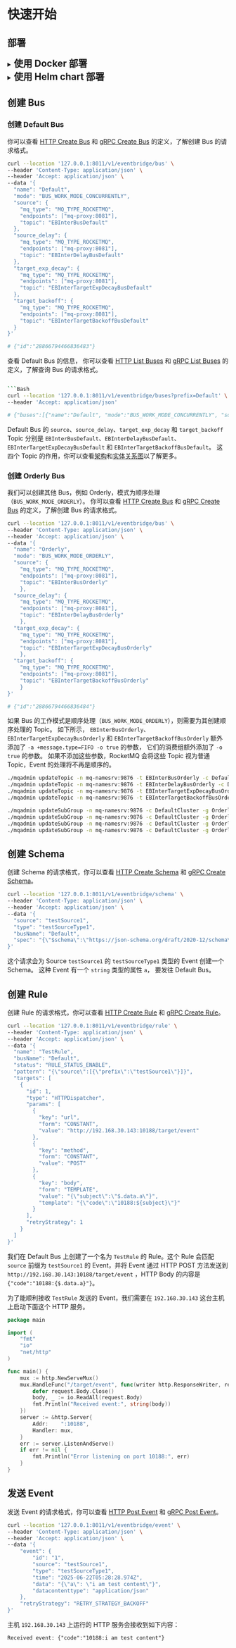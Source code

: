 # 快速开始

## 部署

<details>
<summary><span style="font-size:1.5em; font-weight:bold;">使用 Docker 部署</span></summary>

#### 启动 Postgres，Redis 和 RocketMQ

准备 `docker-compose.yaml` 文件：

```yaml
services:
  db:
    image: postgres
    environment:
      POSTGRES_PASSWORD: example
    depends_on:
      - redis
    networks:
      - eventbridge

  redis:
    image: redis
    networks:
      - eventbridge

  mq-namesrv:
    restart: always
    image: apache/rocketmq:5.3.3
    environment:
      - JAVA_OPT_EXT=-server -Xms256m -Xmx256m -Xmn128m
    command: sh mqnamesrv
    networks:
      - eventbridge

  mq-broker:
    restart: always
    image: apache/rocketmq:5.3.3
    depends_on:
      - mq-namesrv
    environment:
      - NAMESRV_ADDR=mq-namesrv:9876
      - JAVA_OPT_EXT=-server -Xms512m -Xmx512m -Xmn256m
    command: sh mqbroker
    networks:
      - eventbridge

  mq-proxy:
    restart: always
    image: apache/rocketmq:5.3.3
    depends_on:
      - mq-namesrv
      - mq-broker
    environment:
      - NAMESRV_ADDR=mq-namesrv:9876
      - JAVA_OPT_EXT=-server -Xms256m -Xmx256m -Xmn128m
    command: sh mqproxy
    networks:
      - eventbridge

  create-default-data-bus:
    restart: on-failure
    image: apache/rocketmq:5.3.3
    depends_on:
      - mq-namesrv
      - mq-broker
      - mq-proxy
    networks:
      - eventbridge
    command:
      - sh
      - -c
      - |
        set -e

        # Create Default data bus
        until ./mqadmin updateTopic -n mq-namesrv:9876 -t EBInterBusDefault -c DefaultCluster -r 8 -w 8 | tee /dev/stderr | grep success; do
        echo "Retrying updateTopic for EBInterBusDefault..."
        sleep 1
        done

        ./mqadmin updateTopic -n mq-namesrv:9876 -t EBInterDelayBusDefault -c DefaultCluster -r 8 -w 8 -a +message.type=DELAY | tee /dev/stderr | grep success
        ./mqadmin updateTopic -n mq-namesrv:9876 -t EBInterTargetExpDecayBusDefault -c DefaultCluster -r 8 -w 8 | tee /dev/stderr | grep success
        ./mqadmin updateTopic -n mq-namesrv:9876 -t EBInterTargetBackoffBusDefault -c DefaultCluster -r 8 -w 8 | tee /dev/stderr | grep success

        ./mqadmin updateSubGroup -n mq-namesrv:9876 -c DefaultCluster -g DefaultSource -r 3 | tee /dev/stderr | grep success
        ./mqadmin updateSubGroup -n mq-namesrv:9876 -c DefaultCluster -g DefaultSourceDelay -r 3 | tee /dev/stderr | grep success
        ./mqadmin updateSubGroup -n mq-namesrv:9876 -c DefaultCluster -g DefaultTargetExpDecay -r 176 | tee /dev/stderr | grep success
        ./mqadmin updateSubGroup -n mq-namesrv:9876 -c DefaultCluster -g DefaultTargetBackoff -r 3 | tee /dev/stderr | grep success

networks:
  eventbridge:
    name: eventbridge
    driver: bridge
```

有一些重要的信息需要关注：

- `db`：Postgres 数据库服务，使用密码 `example`，端口 5432。
- `redis`：Redis 服务，端口 6379。
- `mq-proxy`：RocketMQ Proxy 服务，端口 8081。
- `create-default-data-bus`：创建 Default Bus 的 Topic 并配置订阅组。
    - 为 Default Bus 创建了四个 Topic：
        - `EBInterBusDefault`：用于接收实时 Event 的 Topic。
        - `EBInterDelayBusDefault`：用于接收延迟 Event 的 Topic，额外添加了 `message.type=DELAY` 的属性。
        - `EBInterTargetExpDecayBusDefault`：用于存放需要进行指数衰减策略重试的 Event 的 Topic。
        - `EBInterTargetBackoffBusDefault`：用于存放需要进行退避策略重试的 Event 的 Topic。
    - 为每个 Topic 创建了对应的订阅组：
        -
        订阅组的名字是[{host}{port}{topic}](https://github.com/tianping526/eventbridge/blob/main/app/job/internal/data/rocketmq.go#L101)
        的格式。
        - `EBInterTargetExpDecayBusDefault` 订阅组的重试次数设置为 176 次，如果设置错误，Job 将无法正确处理指数衰减策略的重试。
        - `EBInterTargetBackoffBusDefault` 订阅组的重试次数设置为 3 次，如果设置错误，Job 将无法正确处理退避策略的重试。
        - 其他订阅组的重试次数设置为 3 次，代表 Event 在 Job 内部流转失败时的重试次数。

启动Docker Compose：

> 确保当前目录下有 docker-compose.yaml 文件。

```bash
docker-compose -f docker-compose.yaml up -d
```

查看服务状态：

```bash
docker-compose -f docker-compose.yaml ps -a
```

    NAME                                    IMAGE                   COMMAND                  SERVICE                   CREATED          STATUS                     PORTS
    eventbridge-create-default-data-bus-1   apache/rocketmq:5.3.3   "./docker-entrypoint…"   create-default-data-bus   43 seconds ago   Exited (0) 3 seconds ago   
    eventbridge-db-1                        postgres                "docker-entrypoint.s…"   db                        43 seconds ago   Up 43 seconds              5432/tcp
    eventbridge-mq-broker-1                 apache/rocketmq:5.3.3   "./docker-entrypoint…"   mq-broker                 44 seconds ago   Up 43 seconds              9876/tcp, 10909/tcp, 10911-10912/tcp
    eventbridge-mq-namesrv-1                apache/rocketmq:5.3.3   "./docker-entrypoint…"   mq-namesrv                44 seconds ago   Up 43 seconds              9876/tcp, 10909/tcp, 10911-10912/tcp
    eventbridge-mq-proxy-1                  apache/rocketmq:5.3.3   "./docker-entrypoint…"   mq-proxy                  43 seconds ago   Up 31 seconds              9876/tcp, 10909/tcp, 10911-10912/tcp
    eventbridge-redis-1                     redis                   "docker-entrypoint.s…"   redis                     44 seconds ago   Up 43 seconds              6379/tcp

`eventbridge-create-default-data-bus-1` 状态为 `Exited (0)` 表示创建 Default Bus 的 Topic 和配置订阅组成功。

#### 启动 Service

> 确保当前目录下有 `service.yaml` 文件。

```bash
docker run -d --network eventbridge -p 8011:8011 -p 9011:9011 -v $(pwd)/service.yaml:/data/conf/service.yaml linktin/eb-service:1.8.0
```

下面是 `service.yaml` 的内容，你还可以查看 Service 的 [配置文件示例](../../app/service/configs/service.yaml)
和 [schema](../../app/service/internal/conf/conf.proto)。

```yaml
bootstrap:
  server:
    http:
      addr: 0.0.0.0:8011 # 监听 HTTP 请求的端口
      timeout: 1s
    grpc:
      addr: 0.0.0.0:9011 # 监听 gRPC 请求的端口
      timeout: 1s
  data:
    database:
      driver: postgres
      source: postgresql://postgres:example@db:5432/postgres # Postgres 数据库连接字符串
      max_open: 100
      max_idle: 10
      conn_max_life_time: 0s
      conn_max_idle_time: 300s
    redis:
      addrs:
        - redis:6379 # Redis 服务地址
      password:
      db_index: 0
      dial_timeout: 1s
      read_timeout: 0.2s
      write_timeout: 0.2s
```

查看服务状态：

```bash
docker ps -a
```

    CONTAINER ID   IMAGE                      COMMAND                  CREATED         STATUS                     PORTS                                            NAMES
    0cfa5a79afb8   linktin/eb-service:1.8.0   "./server -conf /dat…"   5 seconds ago   Up 4 seconds               0.0.0.0:8011->8011/tcp, 0.0.0.0:9011->9011/tcp   sweet_yalow

Service 状态为 `Up` 表示启动成功。

#### 启动 Job

> 确保当前目录下有 `job.yaml` 文件。

```bash
docker run -d --network eventbridge -v $(pwd)/job.yaml:/data/conf/job.yaml linktin/eb-job:1.8.0
```

下面是 `job.yaml` 的内容，你还可以查看 Job 的 [配置文件示例](../../app/job/configs/service.yaml)
和 [schema](../../app/job/internal/conf/conf.proto)。

```yaml
bootstrap:
  server:
    http:
      addr: 0.0.0.0:8012 # Metrics HTTP 端口
      timeout: 1s
    event:
      source_timeout: 1s # 处理 source_topic 中 Event 的超时时间
      delay_timeout: 1s # 处理 source_delay_topic 中 Event 的超时时间
      target_exp_decay_timeout: 3s # 处理 target_exp_decay_topic 中 Event 的超时时间
      target_backoff_timeout: 3s # 处理 target_backoff_topic 中 Event 的超时时间
  data:
    database:
      driver: postgres
      source: postgresql://postgres:example@db:5432/postgres # Postgres 数据库连接字符串
      max_open: 100
      max_idle: 10
      conn_max_life_time: 0s
      conn_max_idle_time: 300s
```

查看服务状态：

```bash
docker ps -a
```

    CONTAINER ID   IMAGE                      COMMAND                  CREATED          STATUS                      PORTS                                            NAMES
    b7c280bfde43   linktin/eb-job:1.8.0       "./server -conf /dat…"   5 seconds ago    Up 5 seconds                                                                 happy_hugle

Job 状态为 `Up` 表示启动成功。

</details>

<details>
<summary><span style="font-size:1.5em; font-weight:bold;">使用 Helm chart 部署</span></summary>

> 演示中使用的 Helm chart 启动了一个高可用的 EventBridge 集群，包括了 Service、Job、Postgres、Redis 和 RocketMQ。

#### 添加 Helm 仓库

```bash
helm repo add tianping526 https://tianping526.github.io/helm-charts
helm repo update
```

#### 安装 EventBridge

```bash
helm install eventbridge tianping526/eventbridge --namespace eventbridge --create-namespace
```

#### 查看服务状态

```bash
kubectl -n eventbridge get pod
```

    NAME                                READY   STATUS    RESTARTS        AGE
    eb-job-66f946b9f6-s9rz6             1/1     Running   3 (4m3s ago)    4m33s
    eb-job-66f946b9f6-t24gv             1/1     Running   3 (4m6s ago)    4m33s
    eb-job-66f946b9f6-vz8wf             1/1     Running   3 (3m51s ago)   4m33s
    eb-pg-ha-pgpool-58959774c7-42sgk    1/1     Running   0               4m33s
    eb-pg-ha-pgpool-58959774c7-lgb9g    1/1     Running   0               4m33s
    eb-pg-ha-postgresql-0               1/1     Running   0               4m32s
    eb-pg-ha-postgresql-1               1/1     Running   0               4m32s
    eb-pg-ha-postgresql-2               1/1     Running   0               4m32s
    eb-redis-node-0                     1/1     Running   0               4m32s
    eb-redis-node-1                     1/1     Running   0               4m31s
    eb-redis-node-2                     1/1     Running   0               4m31s
    eb-rmq-broker-master-0              1/1     Running   0               4m32s
    eb-rmq-broker-master-1              1/1     Running   0               2m52s
    eb-rmq-broker-replica-id1-0         1/1     Running   0               4m31s
    eb-rmq-broker-replica-id1-1         1/1     Running   0               2m50s
    eb-rmq-controller-0                 1/1     Running   0               4m32s
    eb-rmq-controller-1                 1/1     Running   0               4m32s
    eb-rmq-controller-2                 1/1     Running   0               4m32s
    eb-rmq-dashboard-6bcbb4dd4b-jwp8n   1/1     Running   0               4m33s
    eb-rmq-nameserver-0                 1/1     Running   0               4m33s
    eb-rmq-nameserver-1                 1/1     Running   0               4m32s
    eb-rmq-nameserver-2                 1/1     Running   0               4m32s
    eb-rmq-proxy-bcd8968-2mfq4          1/1     Running   4 (3m28s ago)   4m33s
    eb-rmq-proxy-bcd8968-2vjt6          1/1     Running   4 (3m30s ago)   4m33s
    eb-rmq-proxy-bcd8968-dtmx2          1/1     Running   3 (3m32s ago)   4m33s
    eb-service-56cd698777-cbb5q         1/1     Running   2 (4m9s ago)    4m33s
    eb-service-56cd698777-qqfs2         1/1     Running   3 (3m50s ago)   4m18s
    eb-service-56cd698777-sdmjr         1/1     Running   3 (3m54s ago)   4m18s

所有服务都处于 `Running` 状态，表示启动成功。你可能观察到部分 Pod 的 `RESTARTS` 数量大于 0，
这是因为它们依赖的服务还未就绪，导致它们重启了几次，但只要最终状态是 `Running` 即可。

</details>

## 创建 Bus

### 创建 Default Bus

你可以查看 [HTTP Create Bus](https://github.com/tianping526/apis/blob/main/openapi.yaml#L10)
和 [gRPC Create Bus](https://github.com/tianping526/apis/blob/main/api/eventbridge/service/v1/eventbridge_service_v1.proto#L47)
的定义，了解创建 Bus 的请求格式。

```bash
curl --location '127.0.0.1:8011/v1/eventbridge/bus' \
--header 'Content-Type: application/json' \
--header 'Accept: application/json' \
--data '{
  "name": "Default",
  "mode": "BUS_WORK_MODE_CONCURRENTLY",
  "source": {
    "mq_type": "MQ_TYPE_ROCKETMQ",
    "endpoints": ["mq-proxy:8081"],
    "topic": "EBInterBusDefault"
  },
  "source_delay": {
    "mq_type": "MQ_TYPE_ROCKETMQ",
    "endpoints": ["mq-proxy:8081"],
    "topic": "EBInterDelayBusDefault"
  },
  "target_exp_decay": {
    "mq_type": "MQ_TYPE_ROCKETMQ",
    "endpoints": ["mq-proxy:8081"],
    "topic": "EBInterTargetExpDecayBusDefault"
  },
  "target_backoff": {
    "mq_type": "MQ_TYPE_ROCKETMQ",
    "endpoints": ["mq-proxy:8081"],
    "topic": "EBInterTargetBackoffBusDefault"
  }
}'

# {"id":"28866794466836483"}
```

查看 Default Bus 的信息， 你可以查看 [HTTP List Buses](https://github.com/tianping526/apis/blob/main/openapi.yaml#L59)
和 [gRPC List Buses](https://github.com/tianping526/apis/blob/main/api/eventbridge/service/v1/eventbridge_service_v1.proto#L43)
的定义，了解查询 Bus 的请求格式。

```bash

```Bash
curl --location '127.0.0.1:8011/v1/eventbridge/buses?prefix=Default' \
--header 'Accept: application/json'

# {"buses":[{"name":"Default", "mode":"BUS_WORK_MODE_CONCURRENTLY", "source":{"mq_type":"MQ_TYPE_ROCKETMQ", "endpoints":["mq-proxy:8081"], "topic":"EBInterBusDefault"}, "source_delay":{"mqType":"MQ_TYPE_ROCKETMQ", "endpoints":["mq-proxy:8081"], "topic":"EBInterDelayBusDefault"}, "target_exp_decay":{"mq_type":"MQ_TYPE_ROCKETMQ", "endpoints":["mq-proxy:8081"], "topic":"EBInterTargetExpDecayBusDefault"}, "target_backoff":{"mq_type":"MQ_TYPE_ROCKETMQ", "endpoints":["mq-proxy:8081"], "topic":"EBInterTargetBackoffBusDefault"}}], "nextToken":"0"}
```

Default Bus 的 `source`、`source_delay`、`target_exp_decay` 和 `target_backoff` Topic
分别是 `EBInterBusDefault`、`EBInterDelayBusDefault`、`EBInterTargetExpDecayBusDefault`
和 `EBInterTargetBackoffBusDefault`。
这四个 Topic 的作用，你可以查看[架构](architecture.md#job)和[实体关系图](erd.md#bus)以了解更多。

### 创建 Orderly Bus

我们可以创建其他 Bus，例如 Orderly，模式为顺序处理（`BUS_WORK_MODE_ORDERLY`）。
你可以查看 [HTTP Create Bus](https://github.com/tianping526/apis/blob/main/openapi.yaml#L10)
和 [gRPC Create Bus](https://github.com/tianping526/apis/blob/main/api/eventbridge/service/v1/eventbridge_service_v1.proto#L47)
的定义，了解创建 Bus 的请求格式。

```bash
curl --location '127.0.0.1:8011/v1/eventbridge/bus' \
--header 'Content-Type: application/json' \
--header 'Accept: application/json' \
--data '{
  "name": "Orderly",
  "mode": "BUS_WORK_MODE_ORDERLY",
  "source": {
    "mq_type": "MQ_TYPE_ROCKETMQ",
    "endpoints": ["mq-proxy:8081"],
    "topic": "EBInterBusOrderly"
    },
  "source_delay": {
    "mq_type": "MQ_TYPE_ROCKETMQ",
    "endpoints": ["mq-proxy:8081"],
    "topic": "EBInterDelayBusOrderly"
    },
  "target_exp_decay": {
    "mq_type": "MQ_TYPE_ROCKETMQ",
    "endpoints": ["mq-proxy:8081"],
    "topic": "EBInterTargetExpDecayBusOrderly"
    },
  "target_backoff": {
    "mq_type": "MQ_TYPE_ROCKETMQ",
    "endpoints": ["mq-proxy:8081"],
    "topic": "EBInterTargetBackoffBusOrderly"
    }
}'

# {"id":"28866794466836484"}
```

如果 Bus 的工作模式是顺序处理（`BUS_WORK_MODE_ORDERLY`），则需要为其创建顺序处理的 Topic。
如下所示， `EBInterBusOrderly`、`EBInterTargetExpDecayBusOrderly`
和 `EBInterTargetBackoffBusOrderly` 额外添加了 `-a +message.type=FIFO -o true` 的参数，
它们的消费组额外添加了 `-o true` 的参数。
如果不添加这些参数，RocketMQ 会将这些 Topic 视为普通 Topic，Event 的处理将不再是顺序的。

```bash
./mqadmin updateTopic -n mq-namesrv:9876 -t EBInterBusOrderly -c DefaultCluster -r 8 -w 8 -a +message.type=FIFO -o true | tee /dev/stderr | grep success
./mqadmin updateTopic -n mq-namesrv:9876 -t EBInterDelayBusOrderly -c DefaultCluster -r 8 -w 8 -a +message.type=DELAY | tee /dev/stderr | grep success        
./mqadmin updateTopic -n mq-namesrv:9876 -t EBInterTargetExpDecayBusOrderly -c DefaultCluster -r 8 -w 8 -a +message.type=FIFO -o true | tee /dev/stderr | grep success
./mqadmin updateTopic -n mq-namesrv:9876 -t EBInterTargetBackoffBusOrderly -c DefaultCluster -r 8 -w 8 -a +message.type=FIFO -o true | tee /dev/stderr | grep success

./mqadmin updateSubGroup -n mq-namesrv:9876 -c DefaultCluster -g OrderlySource -r 3 -o true | tee /dev/stderr | grep success                          
./mqadmin updateSubGroup -n mq-namesrv:9876 -c DefaultCluster -g OrderlySourceDelay -r 3 | tee /dev/stderr | grep success                     
./mqadmin updateSubGroup -n mq-namesrv:9876 -c DefaultCluster -g OrderlyTargetExpDecay -r 176 -o true | tee /dev/stderr | grep success          
./mqadmin updateSubGroup -n mq-namesrv:9876 -c DefaultCluster -g OrderlyTargetBackoff -r 3 -o true | tee /dev/stderr | grep success
```

## 创建 Schema

创建 Schema 的请求格式，你可以查看 [HTTP Create Schema](https://github.com/tianping526/apis/blob/main/openapi.yaml#L280)
和 [gRPC Create Schema](https://github.com/tianping526/apis/blob/main/api/eventbridge/service/v1/eventbridge_service_v1.proto#L24)。

```bash
curl --location '127.0.0.1:8011/v1/eventbridge/schema' \
--header 'Content-Type: application/json' \
--header 'Accept: application/json' \
--data '{
  "source": "testSource1",
  "type": "testSourceType1",
  "busName": "Default",
  "spec": "{\"$schema\":\"https://json-schema.org/draft/2020-12/schema\",\"type\":\"object\",\"properties\":{\"a\":{\"type\":\"string\"}}}"
}'
```

这个请求会为 Source `testSource1` 的 `testSourceType1` 类型的 Event 创建一个 Schema。
这种 Event 有一个 `string` 类型的属性 `a`， 要发往 Default Bus。

## 创建 Rule

创建 Rule 的请求格式，你可以查看 [HTTP Create Rule](https://github.com/tianping526/apis/blob/main/openapi.yaml#L152)
和 [gRPC Create Rule](https://github.com/tianping526/apis/blob/main/api/eventbridge/service/v1/eventbridge_service_v1.proto#L63)。

```bash
curl --location '127.0.0.1:8011/v1/eventbridge/rule' \
--header 'Content-Type: application/json' \
--header 'Accept: application/json' \
--data '{
  "name": "TestRule",
  "busName": "Default",
  "status": "RULE_STATUS_ENABLE",
  "pattern": "{\"source\":[{\"prefix\":\"testSource1\"}]}",
  "targets": [
    {
      "id": 1,
      "type": "HTTPDispatcher",
      "params": [
        {
          "key": "url",
          "form": "CONSTANT",
          "value": "http://192.168.30.143:10188/target/event"
        },
        {
          "key": "method",
          "form": "CONSTANT",
          "value": "POST"
        },
        {
          "key": "body",
          "form": "TEMPLATE",
          "value": "{\"subject\":\"$.data.a\"}",
          "template": "{\"code\":\"10188:${subject}\"}"
        }
      ],
      "retryStrategy": 1
    }
  ]
}'
```

我们在 Default Bus 上创建了一个名为 `TestRule` 的 Rule。这个 Rule 会匹配 `source` 前缀为 `testSource1` 的 Event，并将
Event 通过 HTTP POST 方法发送到 `http://192.168.30.143:10188/target/event` ，HTTP Body 的内容是
`{"code":"10188:{$.data.a}"}`。

为了能顺利接收 `TestRule` 发送的 Event，我们需要在 `192.168.30.143` 这台主机上启动下面这个 HTTP 服务。

```go
package main

import (
	"fmt"
	"io"
	"net/http"
)

func main() {
	mux := http.NewServeMux()
	mux.HandleFunc("/target/event", func(writer http.ResponseWriter, request *http.Request) {
		defer request.Body.Close()
		body, _ := io.ReadAll(request.Body)
		fmt.Println("Received event:", string(body))
	})
	server := &http.Server{
		Addr:    ":10188",
		Handler: mux,
	}
	err := server.ListenAndServe()
	if err != nil {
		fmt.Println("Error listening on port 10188:", err)
	}
}
```

## 发送 Event

发送 Event 的请求格式，你可以查看 [HTTP Post Event](https://github.com/tianping526/apis/blob/main/openapi.yaml#L127)
和 [gRPC Post Event](https://github.com/tianping526/apis/blob/main/api/eventbridge/service/v1/eventbridge_service_v1.proto#L12)。

```bash
curl --location '127.0.0.1:8011/v1/eventbridge/event' \
--header 'Content-Type: application/json' \
--header 'Accept: application/json' \
--data '{
    "event": {
        "id": "1",
        "source": "testSource1",
        "type": "testSourceType1",
        "time": "2025-06-22T05:28:28.974Z",
        "data": "{\"a\": \"i am test content\"}",
        "datacontenttype": "application/json"
    },
    "retryStrategy": "RETRY_STRATEGY_BACKOFF"
}'
```

主机 `192.168.30.143` 上运行的 HTTP 服务会接收到如下内容：

    Received event: {"code":"10188:i am test content"}
